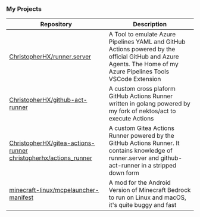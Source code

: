 ### My Projects

Repository|Description
---|---
[ChristopherHX/runner.server](https://github.com/ChristopherHX/runner.server)|A Tool to emulate Azure Pipelines YAML and GitHub Actions powered by the official GitHub and Azure Agents. The Home of my Azure Pipelines Tools VSCode Extension
[ChristopherHX/github-act-runner](https://github.com/ChristopherHX/github-act-runner)|A custom cross plaform GitHub Actions Runner written in golang powered by my fork of nektos/act to execute Actions
[ChristopherHX/gitea-actions-runner](https://github.com/ChristopherHX/github-act-runner) [christopherhx/actions_runner](https://gitea.com/christopherhx/actions_runner)|A custom Gitea Actions Runner powered by the GitHub Actions Runner. It contains knowledge of runner.server and github-act-runner in a stripped down form
[minecraft-linux/mcpelauncher-manifest](https://github.com/minecraft-linux/mcpelauncher-manifest)|A mod for the Android Version of Minecraft Bedrock to run on Linux and macOS, it's quite buggy and fast
